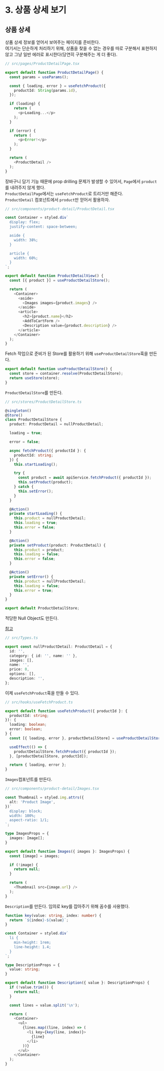 # 3. 상품 상세 보기

## 상품 상세

상품 상세 정보를 얻어서 보여주는 페이지를 준비한다.\
여기서는 단순하게 처리하기 위해, 상품을 찾을 수 없는 경우를 따로 구분해서 표현하지 않고 그냥 일반 에러로 표시한다(당연히 구분해주는 게 더 좋다).

```typescript
// src/pages/ProductDetailPage.tsx

export default function ProductDetailPage() {
  const params = useParams();

  const { loading, error } = useFetchProduct({
    productId: String(params.id),
  });

  if (loading) {
    return (
      <p>Loading...</p>
    );
  }

  if (error) {
    return (
      <p>Error!</p>
    );
  }

  return (
    <ProductDetail />
  );
}
```

장바구니 담기 기능 때문에 prop drilling 문제가 발생할 수 있어서, `Page`에서 `product`를 내려주지 않게 했다.\
`ProductDetailPage`에서는 `useFetchProduct`로 트리거만 해준다.\
`ProductDetail` 컴포넌트에서 `product`만 얻어서 활용하자.

```typescript
// src/components/product-detail/ProductDetail.tsx

const Container = styled.div`
  display: flex;
  justify-content: space-between;

  aside {
    width: 38%;
  }

  article {
    width: 60%;
  }
`;

export default function ProductDetailView() {
  const [{ product }] = useProductDetailStore();

  return (
    <Container>
      <aside>
        <Images images={product.images} />
      </aside>
      <article>
        <h2>{product.name}</h2>
        <AddToCartForm />
        <Description value={product.description} />
      </article>
    </Container>
  );
}
```

Fetch 작업으로 준비가 된 Store를 활용하기 위해 `useProductDetailStore`훅을 만든다.

```typescript
export default function useProductDetailStore() {
  const store = container.resolve(ProductDetailStore);
  return useStore(store);
}
```

`ProductDetailStore`를 만든다.

```typescript
// src/stores/ProductDetailStore.ts

@singleton()
@Store()
class ProductDetailStore {
  product: ProductDetail = nullProductDetail;

  loading = true;

  error = false;

  async fetchProduct({ productId }: {
    productId: string;
  }) {
    this.startLoading();

    try {
      const product = await apiService.fetchProduct({ productId });
      this.setProduct(product);
    } catch {
      this.setError();
    }
  }

  @Action()
  private startLoading() {
    this.product = nullProductDetail;
    this.loading = true;
    this.error = false;
  }

  @Action()
  private setProduct(product: ProductDetail) {
    this.product = product;
    this.loading = false;
    this.error = false;
  }

  @Action()
  private setError() {
    this.product = nullProductDetail;
    this.loading = false;
    this.error = true;
  }
}

export default ProductDetailStore;
```

적당한 Null Object도 만든다.

[참고](https://refactoring.com/catalog/introduceSpecialCase.html)

```typescript
// src/Types.ts

export const nullProductDetail: ProductDetail = {
  id: '',
  category: { id: '', name: '' },
  images: [],
  name: '',
  price: 0,
  options: [],
  description: '',
};
```

이제 `useFetchProduct`훅을 만들 수 있다.

```typescript
// src/hooks/useFetchProduct.ts

export default function useFetchProduct({ productId }: {
  productId: string;
}): {
  loading: boolean;
  error: boolean;
} {
  const [{ loading, error }, productDetailStore] = useProductDetailStore();

  useEffect(() => {
    productDetailStore.fetchProduct({ productId });
  }, [productDetailStore, productId]);

  return { loading, error };
}
```

`Images`컴포넌트를 만든다.

```typescript
// src/components/product-detail/Images.tsx

const Thumbnail = styled.img.attrs({
  alt: 'Product Image',
})`
  display: block;
  width: 100%;
  aspect-ratio: 1/1;
`;

type ImagesProps = {
  images: Image[];
}

export default function Images({ images }: ImagesProps) {
  const [image] = images;

  if (!image) {
    return null;
  }

  return (
    <Thumbnail src={image.url} />
  );
}
```

`Description`를 만든다. 임의로 key를 잡아주기 위해 꼼수를 사용했다.

```typescript
function key(value: string, index: number) {
  return `${index}-${value}`;
}

const Container = styled.div`
  li {
    min-height: 1rem;
    line-height: 1.4;
  }
`;

type DescriptionProps = {
  value: string;
}

export default function Description({ value }: DescriptionProps) {
  if (!value.trim()) {
    return null;
  }

  const lines = value.split('\n');

  return (
    <Container>
      <ul>
        {lines.map((line, index) => (
          <li key={key(line, index)}>
            {line}
          </li>
        ))}
      </ul>
    </Container>
  );
}
```
